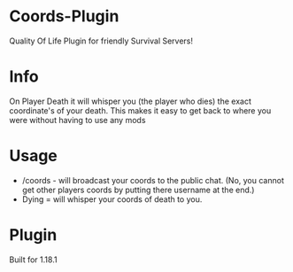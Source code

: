 # Coords-Plugin
Quality Of Life Plugin for friendly Survival Servers!

# Info
On Player Death it will whisper you (the player who dies) the exact coordinate's of your death.
This makes it easy to get back to where you were without having to use any mods

# Usage
* /coords - will broadcast your coords to the public chat. (No, you cannot get other players coords by putting there username at the end.)
* Dying = will whisper your coords of death to you.

# Plugin
Built for 1.18.1
